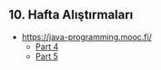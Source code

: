 ## 10. Hafta Alıştırmaları
- https://java-programming.mooc.fi/
    * [Part 4](https://java-programming.mooc.fi/part-4)
    * [Part 5](https://java-programming.mooc.fi/part-5)
